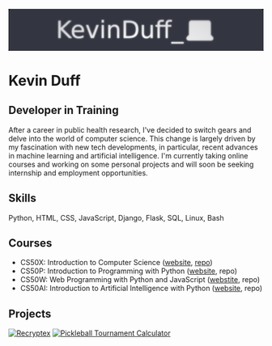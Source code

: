 ![](banner.png)

# Kevin Duff
## Developer in Training

After a career in public health research, I've decided to switch gears and delve into the world of computer science. This change is largely driven by my fascination with new tech developments, in particular, recent advances in machine learning and artificial intelligence. I'm currently taking online courses and working on some personal projects and will soon be seeking internship and employment opportunities.

## Skills
Python, HTML, CSS, JavaScript, Django, Flask, SQL, Linux, Bash

## Courses
- CS50X: Introduction to Computer Science ([website](https://cs50.harvard.edu/x/2022/), [repo](https://github.com/kvnduff/CS50X/))
- CS50P: Introduction to Programming with Python ([website](https://cs50.harvard.edu/python/2022/), repo)
- CS50W: Web Programming with Python and JavaScript ([webstite](https://cs50.harvard.edu/web/2020/), repo)
- CS50AI: Introduction to Artificial Intelligence with Python ([website](https://cs50.harvard.edu/ai/2020/), repo)

## Projects
<div>
  <a href="http://www.youtube.com/watch?feature=player_embedded&v=M8JmcAFzFuo" target="_blank"><img src="http://img.youtube.com/vi/M8JmcAFzFuo/0.jpg" 
  alt="Recryptex" width="240" height="180" target="_blank"/></a>
  <a href="http://www.youtube.com/watch?feature=player_embedded&v=WHggJosI90s" target="_blank"><img src="http://img.youtube.com/vi/WHggJosI90s/0.jpg" 
  alt="Pickleball Tournament Calculator" width="240" height="180" target="_blank"/></a>
</div>
